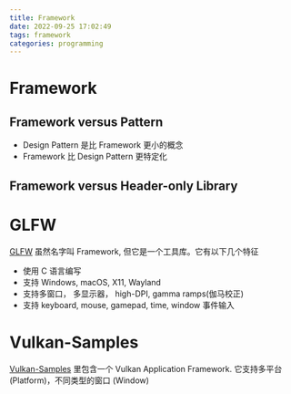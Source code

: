 ```yaml
---
title: Framework
date: 2022-09-25 17:02:49
tags: framework
categories: programming
---
```


# Framework


## Framework versus Pattern

- Design Pattern 是比 Framework 更小的概念
- Framework 比 Design Pattern 更特定化


<!--more-->

## Framework versus Header-only Library

# GLFW

[GLFW](https://www.glfw.org/) 虽然名字叫 Framework, 但它是一个工具库。它有以下几个特征

- 使用 C 语言编写
- 支持 Windows, macOS, X11, Wayland
- 支持多窗口， 多显示器， high-DPI, gamma ramps(伽马校正)
- 支持 keyboard, mouse, gamepad, time, window 事件输入

# Vulkan-Samples

[Vulkan-Samples](https://github.com/KhronosGroup/Vulkan-Samples) 里包含一个 Vulkan Application Framework. 它支持多平台 (Platform)，不同类型的窗口 (Window)

